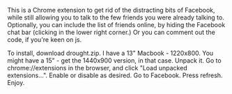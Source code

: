 This is a Chrome extension to get rid of the distracting bits of
Facebook, while still allowing you to talk to the few friends you were
already talking to. Optionally, you can include the list of friends
online, by hiding the Facebook chat bar (clicking in the lower right
corner.) Or you can comment out the code, if you're keen on js.  

To install, download drought.zip. I have a 13" Macbook - 1220x800. You
might have a 15" - get the 1440x900 version, in that case. Unpack it. Go to chrome://extensions
in the browser, and click "Load unpacked extensions...". Enable or
disable as desired. Go to Facebook. Press refresh. Enjoy. 
